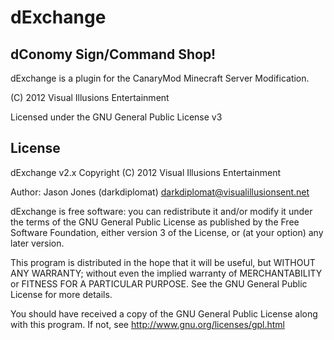 dExchange
====================
dConomy Sign/Command Shop!
---------

dExchange is a plugin for the CanaryMod Minecraft Server Modification.

(C) 2012 Visual Illusions Entertainment

Licensed under the GNU General Public License v3

License
---------
dExchange v2.x
Copyright (C) 2012 Visual Illusions Entertainment

Author: Jason Jones (darkdiplomat) <darkdiplomat@visualillusionsent.net>

dExchange is free software: you can redistribute it and/or modify
it under the terms of the GNU General Public License as published by
the Free Software Foundation, either version 3 of the License, or
(at your option) any later version.

This program is distributed in the hope that it will be useful,
but WITHOUT ANY WARRANTY; without even the implied warranty of
MERCHANTABILITY or FITNESS FOR A PARTICULAR PURPOSE.  See the
GNU General Public License for more details.

You should have received a copy of the GNU General Public License
along with this program.  If not, see http://www.gnu.org/licenses/gpl.html
